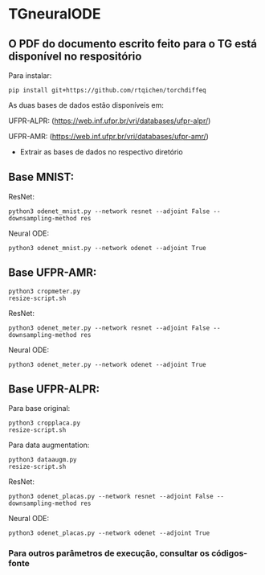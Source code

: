 # TGneuralODE

## O PDF do documento escrito feito para o TG está disponível no respositório

Para instalar:
```
pip install git+https://github.com/rtqichen/torchdiffeq
```

As duas bases de dados estão disponíveis em:

UFPR-ALPR: (https://web.inf.ufpr.br/vri/databases/ufpr-alpr/)

UFPR-AMR: (https://web.inf.ufpr.br/vri/databases/ufpr-amr/)

- Extrair as bases de dados no respectivo diretório

## Base MNIST:

 ResNet: 
 ```
 python3 odenet_mnist.py --network resnet --adjoint False --downsampling-method res
 ```
 Neural ODE: 
 ```
 python3 odenet_mnist.py --network odenet --adjoint True
 ```

## Base UFPR-AMR:
```
python3 cropmeter.py
resize-script.sh
``` 
 ResNet: 
 ```
 python3 odenet_meter.py --network resnet --adjoint False --downsampling-method res 
 ```
 Neural ODE: 
 ```
 python3 odenet_meter.py --network odenet --adjoint True 
 ```
## Base UFPR-ALPR:
Para base original: 
```
python3 cropplaca.py
resize-script.sh
```
Para data augmentation: 
```
python3 dataaugm.py
resize-script.sh
```
 ResNet: 
 ```
 python3 odenet_placas.py --network resnet --adjoint False --downsampling-method res 
 ```
 Neural ODE: 
 ```
 python3 odenet_placas.py --network odenet --adjoint True 
 ```
 
 ### Para outros parâmetros de execução, consultar os códigos-fonte
 
